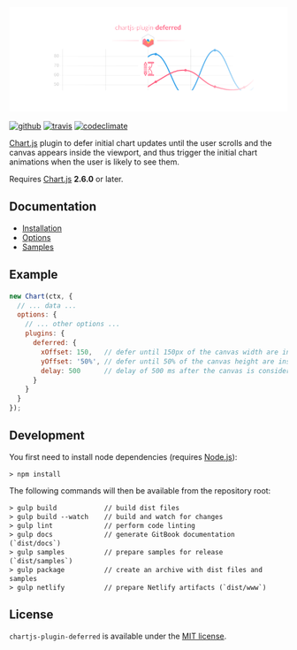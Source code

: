 <div align="center">
    <img src="docs/assets/banner.png"/>
</div>

[![github](https://img.shields.io/github/release/chartjs/chartjs-plugin-deferred.svg?style=flat-square&maxAge=600)](https://github.com/chartjs/chartjs-plugin-deferred/releases/latest) [![travis](https://img.shields.io/travis/chartjs/chartjs-plugin-deferred.svg?style=flat-square&maxAge=600)](https://travis-ci.org/chartjs/chartjs-plugin-deferred) [![codeclimate](https://img.shields.io/codeclimate/maintainability/chartjs/chartjs-plugin-deferred.svg?style=flat-square&maxAge=600)](https://codeclimate.com/github/chartjs/chartjs-plugin-deferred)

[Chart.js](http://www.chartjs.org/) plugin to defer initial chart updates until the user scrolls and the canvas appears inside the viewport, and thus trigger the initial chart animations when the user is likely to see them.

Requires [Chart.js](https://github.com/chartjs/Chart.js/releases) **2.6.0** or later.

## Documentation

- [Installation](https://chartjs-plugin-deferred.netlify.com/installation)
- [Options](https://chartjs-plugin-deferred.netlify.com/options)
- [Samples](https://chartjs-plugin-deferred.netlify.com/samples)

## Example

```javascript
new Chart(ctx, {
  // ... data ...
  options: {
    // ... other options ...
    plugins: {
      deferred: {
        xOffset: 150,   // defer until 150px of the canvas width are inside the viewport
        yOffset: '50%', // defer until 50% of the canvas height are inside the viewport
        delay: 500      // delay of 500 ms after the canvas is considered inside the viewport
      }
    }
  }
});
```

## Development

You first need to install node dependencies (requires [Node.js](https://nodejs.org/)):

    > npm install

The following commands will then be available from the repository root:

    > gulp build            // build dist files
    > gulp build --watch    // build and watch for changes
    > gulp lint             // perform code linting
    > gulp docs             // generate GitBook documentation (`dist/docs`)
    > gulp samples          // prepare samples for release (`dist/samples`)
    > gulp package          // create an archive with dist files and samples
    > gulp netlify          // prepare Netlify artifacts (`dist/www`)

## License

`chartjs-plugin-deferred` is available under the [MIT license](LICENSE.md).
